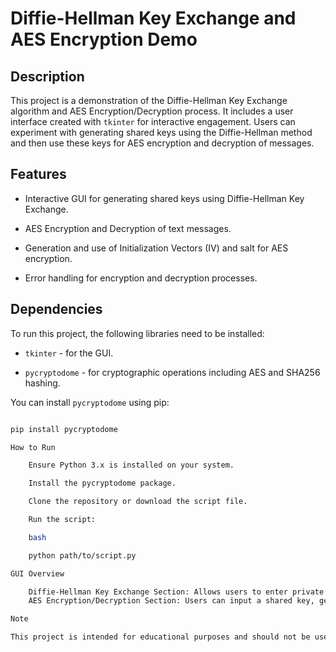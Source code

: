 # Diffie-Hellman Key Exchange and AES Encryption Demo



## Description

This project is a demonstration of the Diffie-Hellman Key Exchange algorithm and AES Encryption/Decryption process. It includes a user interface created with `tkinter` for interactive engagement. Users can experiment with generating shared keys using the Diffie-Hellman method and then use these keys for AES encryption and decryption of messages.



## Features

- Interactive GUI for generating shared keys using Diffie-Hellman Key Exchange.

- AES Encryption and Decryption of text messages.

- Generation and use of Initialization Vectors (IV) and salt for AES encryption.

- Error handling for encryption and decryption processes.



## Dependencies

To run this project, the following libraries need to be installed:



- `tkinter` - for the GUI.

- `pycryptodome` - for cryptographic operations including AES and SHA256 hashing.



You can install `pycryptodome` using pip:



```bash

pip install pycryptodome

How to Run

    Ensure Python 3.x is installed on your system.

    Install the pycryptodome package.

    Clone the repository or download the script file.

    Run the script:

    bash

    python path/to/script.py

GUI Overview

    Diffie-Hellman Key Exchange Section: Allows users to enter private numbers for Alice and Bob, select a prime number, and compute public and shared keys.
    AES Encryption/Decryption Section: Users can input a shared key, generate IV, input text for encryption or decryption, and view the output.

Note

This project is intended for educational purposes and should not be used for securing sensitive data in a production environment.
